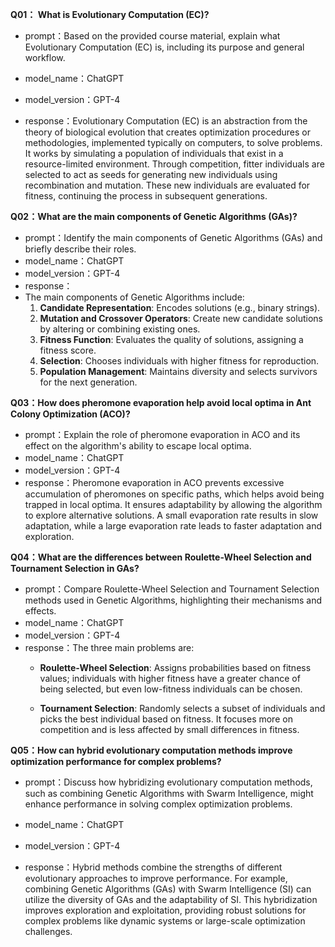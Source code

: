 **Q01： What is Evolutionary Computation (EC)?**

- prompt：Based on the provided course material, explain what Evolutionary Computation (EC) is, including its purpose and general workflow.

- model_name：ChatGPT

- model_version：GPT-4

- response：Evolutionary Computation (EC) is an abstraction from the theory of biological evolution that creates optimization procedures or methodologies, implemented typically on computers, to solve problems. It works by simulating a population of individuals that exist in a resource-limited environment. Through competition, fitter individuals are selected to act as seeds for generating new individuals using recombination and mutation. These new individuals are evaluated for fitness, continuing the process in subsequent generations.

**Q02：What are the main components of Genetic Algorithms (GAs)?**

- prompt：Identify the main components of Genetic Algorithms (GAs) and briefly describe their roles.
- model_name：ChatGPT
- model_version：GPT-4
- response：
- The main components of Genetic Algorithms include:
  1. **Candidate Representation**: Encodes solutions (e.g., binary strings).
  2. **Mutation and Crossover Operators**: Create new candidate solutions by altering or combining existing ones.
  3. **Fitness Function**: Evaluates the quality of solutions, assigning a fitness score.
  4. **Selection**: Chooses individuals with higher fitness for reproduction.
  5. **Population Management**: Maintains diversity and selects survivors for the next generation.

**Q03：How does pheromone evaporation help avoid local optima in Ant Colony Optimization (ACO)?**

- prompt：Explain the role of pheromone evaporation in ACO and its effect on the algorithm's ability to escape local optima.
- model_name：ChatGPT
- model_version：GPT-4
- response：Pheromone evaporation in ACO prevents excessive accumulation of pheromones on specific paths, which helps avoid being trapped in local optima. It ensures adaptability by allowing the algorithm to explore alternative solutions. A small evaporation rate results in slow adaptation, while a large evaporation rate leads to faster adaptation and exploration.
	

**Q04：What are the differences between Roulette-Wheel Selection and Tournament Selection in GAs?**

- prompt：Compare Roulette-Wheel Selection and Tournament Selection methods used in Genetic Algorithms, highlighting their mechanisms and effects.
- model_name：ChatGPT
- model_version：GPT-4
- response：The three main problems are:
	- **Roulette-Wheel Selection**: Assigns probabilities based on fitness values; individuals with higher fitness have a greater chance of being selected, but even low-fitness individuals can be chosen.
	
	- **Tournament Selection**: Randomly selects a subset of individuals and picks the best individual based on fitness. It focuses more on competition and is less affected by small differences in fitness.

**Q05：How can hybrid evolutionary computation methods improve optimization performance for complex problems?**

- prompt：Discuss how hybridizing evolutionary computation methods, such as combining Genetic Algorithms with Swarm Intelligence, might enhance performance in solving complex optimization problems.

- model_name：ChatGPT

- model_version：GPT-4

- response：Hybrid methods combine the strengths of different evolutionary approaches to improve performance. For example, combining Genetic Algorithms (GAs) with Swarm Intelligence (SI) can utilize the diversity of GAs and the adaptability of SI. This hybridization improves exploration and exploitation, providing robust solutions for complex problems like dynamic systems or large-scale optimization challenges.

